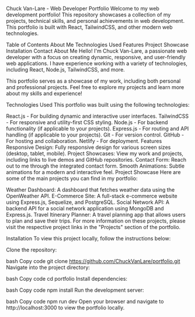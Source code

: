 
Chuck Van-Lare - Web Developer Portfolio
Welcome to my web development portfolio! This repository showcases a collection of my projects, technical skills, and personal achievements in web development. This portfolio is built with React, TailwindCSS, and other modern web technologies.

Table of Contents
About Me
Technologies Used
Features
Project Showcase
Installation
Contact
About Me
Hello! I'm Chuck Van-Lare, a passionate web developer with a focus on creating dynamic, responsive, and user-friendly web applications. I have experience working with a variety of technologies, including React, Node.js, TailwindCSS, and more.

This portfolio serves as a showcase of my work, including both personal and professional projects. Feel free to explore my projects and learn more about my skills and experience!

Technologies Used
This portfolio was built using the following technologies:

React.js - For building dynamic and interactive user interfaces.
TailwindCSS - For responsive and utility-first CSS styling.
Node.js - For backend functionality (if applicable to your projects).
Express.js - For routing and API handling (if applicable to your projects).
Git - For version control.
GitHub - For hosting and collaboration.
Netlify - For deployment.
Features
Responsive Design: Fully responsive design for various screen sizes (desktop, tablet, mobile).
Project Showcases: View my work and projects, including links to live demos and GitHub repositories.
Contact Form: Reach out to me through the integrated contact form.
Smooth Animations: Subtle animations for a modern and interactive feel.
Project Showcase
Here are some of the main projects you can find in my portfolio:

Weather Dashboard: A dashboard that fetches weather data using the OpenWeather API.
E-Commerce Site: A full-stack e-commerce website using Express.js, Sequelize, and PostgreSQL.
Social Network API: A backend API for a social network application using MongoDB and Express.js.
Travel Itinerary Planner: A travel planning app that allows users to plan and save their trips.
For more information on these projects, please visit the respective project links in the "Projects" section of the portfolio.

Installation
To view this project locally, follow the instructions below:

Clone the repository:

bash
Copy code
git clone https://github.com/ChuckVanLare/portfolio.git
Navigate into the project directory:

bash
Copy code
cd portfolio
Install dependencies:

bash
Copy code
npm install
Run the development server:

bash
Copy code
npm run dev
Open your browser and navigate to http://localhost:3000 to view the portfolio locally.
